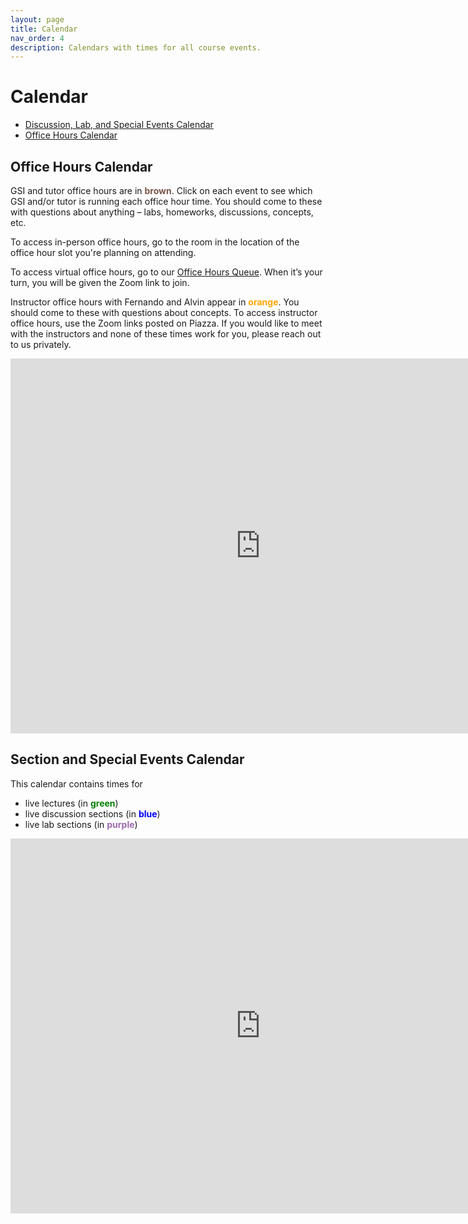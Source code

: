 ```yaml
---
layout: page
title: Calendar
nav_order: 4
description: Calendars with times for all course events.
---
```


# Calendar

- [Discussion, Lab, and Special Events Calendar](#ldlc)
- [Office Hours Calendar](#ohc)

<a name='ohc'></a>

## Office Hours Calendar

GSI and tutor office hours are in <span style="color:#795548">**brown**</span>. Click on each event to see which GSI and/or tutor is running each office hour time. You should come to these with questions about anything – labs, homeworks, discussions, concepts, etc.

To access in-person office hours, go to the room in the location of the office hour slot you're planning on attending.

To access virtual office hours, go to our [Office Hours Queue](http://oh.ds100.org). When it’s your turn, you will be given the Zoom link to join.

Instructor office hours with Fernando and Alvin appear in <span style="color:orange">**orange**</span>. You should come to these with questions about concepts. To access instructor office hours, use the Zoom links posted on Piazza. If you would like to meet with the instructors and none of these times work for you, please reach out to us privately.

<iframe src="https://calendar.google.com/calendar/embed?height=600&amp;wkst=1&amp;bgcolor=%23ffffff&amp;ctz=America%2FLos_Angeles&amp;src=Y182cjRsN2g2cjVrYm11cGJwNWJmYW9mbmZlc0Bncm91cC5jYWxlbmRhci5nb29nbGUuY29t&amp;src=Y19xajlsczMzNThsYWg1NGpkbjEwbjVkcWhwY0Bncm91cC5jYWxlbmRhci5nb29nbGUuY29t&amp;color=%23F09300&amp;color=%23795548&amp;mode=WEEK&amp;showTitle=0" style="border-width:0" width="800" height="600" frameborder="0" scrolling="no"></iframe>

<br>

<a name='ldlc'></a>

## Section and Special Events Calendar

This calendar contains times for

- live lectures (in <span style="color:green">**green**</span>)
- live discussion sections (in <span style="color:blue">**blue**</span>)
- live lab sections (in <span style="color:#9e69af">**purple**</span>)

<!-- To access these events, use the Zoom links posted in <b><a href="">@6 on Piazza</a></b>. -->

<iframe src="https://calendar.google.com/calendar/embed?height=600&amp;wkst=1&amp;bgcolor=%23ffffff&amp;ctz=America%2FLos_Angeles&amp;src=Y19mN3E4bWRrMWloOG1jNmtvMmhiZXRuY3RpOEBncm91cC5jYWxlbmRhci5nb29nbGUuY29t&amp;src=Y190dDcxYmdyajU1a25vaW1zNzB2Ym9kYzdrc0Bncm91cC5jYWxlbmRhci5nb29nbGUuY29t&amp;color=%230B8043&amp;color=%239E69AF&amp;showTitle=0&amp;mode=WEEK" style="border-width:0" width="800" height="600" frameborder="0" scrolling="no"></iframe>
